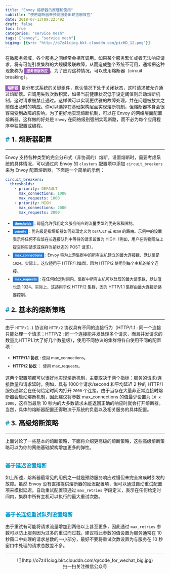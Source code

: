 ```yaml
---
title: "Envoy 熔断器的原理和使用"
subtitle: "使用熔断器来预防服务出现雪崩效应"
date: 2018-07-13T09:22:49Z
draft: false
toc: true
categories: "service mesh"
tags: ["envoy", "service mesh"]
bigimg: [{src: "http://o7z41ciog.bkt.clouddn.com/picHD_12.png"}]
---
```


<!--more-->

在微服务领域，各个服务之间经常会相互调用。如果某个服务繁忙或者无法响应请求，将有可能引发集群的大规模级联故障，从而造成整个系统不可用，通常把这种现象称为 <span id="inline-purple">服务雪崩效应</span>。为了应对这种情况，可以使用熔断器（circuit breaking）。

<span id="inline-purple">熔断器</span> 是分布式系统的关键组件，默认情况下处于关闭状态，这时请求被允许通过熔断器。它调用失败次数积累，如果当前健康状况低于设定阈值则启动熔断机制，这时请求被禁止通过。这样做可以实现更优雅的故障处理，并在问题被放大之前做出及时的响应。你可以选择在基础架构层面实现熔断机制，但熔断器本身会很容易受到故障的影响。为了更好地实现熔断机制，可以在 Envoy 的网络层面配置熔断器，这样做的好处是 `Envoy` 在网络级别强制实现断路，而不必为每个应用程序单独配置或编程。

## 1. 熔断器配置

----

Envoy 支持各种类型的完全分布式（非协调的）熔断，设置熔断时，需要考虑系统的具体情况，可以通过向 Envoy 的 `clusters` 配置项中添加 `circuit_breakers` 来为 Envoy 配置熔断器。下面是一个简单的示例：

```yaml
circuit_breakers:
  thresholds:
    - priority: DEFAULT
      max_connections: 1000
      max_requests: 1000
    - priority: HIGH
      max_connections: 2000
      max_requests: 2000
```

+ <span id="inline-blue">thresholds</span> : 阈值允许我们定义服务响应的流量类型的优先级和限制。
+ <span id="inline-blue">priority</span> : 优先级是指熔断器如何处理定义为 `DEFAULT` 或 `HIGH` 的路由。示例中的设置表示将任何不应该在长连接队列中等待的请求设置为 HIGH（例如，用户在购物网站上提交购买请求或保存当前状态的 POST 请求）。
+ <span id="inline-blue">max_connections</span> : Envoy 将为上游集群中的所有主机建立的最大连接数，默认值是 `1024`。实际上，这仅适用于 HTTP/1.1集群，因为 HTTP/2 使用到每个主机的单个连接。
+ <span id="inline-blue">max_requests</span> : 在任何给定时间内，集群中所有主机可以处理的最大请求数，默认值也是 1024。实际上，这适用于仅 HTTP/2 集群，因为 HTTP/1.1 集群由最大连接断路器控制。

## 2. 基本的熔断策略

----

由于 `HTTP/1.1` 协议和 `HTTP/2` 协议具有不同的连接行为（HTTP/1.1 : 同一个连接只能处理一个请求；HTTP/2 : 同一个连接能并发处理多个请求，而且并发请求的数量比HTTP1.1大了好几个数量级），使用不同协议的集群将各自使用不同的配置项：

+ **HTTP/1.1 协议** : 使用 max_connections。
+ **HTTP/2 协议** ： 使用 max_requests。

这两个配置项都可以很好地实现熔断机制，主要取决于两个指标：服务的请求/连接数量和请求延时。例如，具有 1000个请求/second 和平均延迟 2 秒的 HTTP/1 服务通常会在任何给定时间内打开 `2000` 个连接。由于当存在大量非正常连接时熔断器会启动熔断机制，因此建议将参数 max_connections 的值最少设置为 `10 x 2000`，这样当最后 10 秒内的大多数请求未能返回正确的响应时就会打开熔断器。当然，具体的熔断器配置还得取决于系统的负载以及相关服务的具体配置。

## 3. 高级熔断策略

----

上面讨论了一些基本的熔断策略，下面将介绍更高级的熔断策略，这些高级熔断策略可以为你的网络基础架构增加更多的弹性。

### 基于延迟设置熔断

如上所述，熔断器最常见的用例之一就是预防服务响应过慢但未完全瘫痪时引发的故障。虽然 Envoy 没有直接提供熔断器的延迟配置项，但可以通过自动重试配置项来模拟延迟。自动重试配置项通过 `max_retries` 字段定义，表示在任何给定时间内，集群中所有主机可以执行的最大重试次数。

### 基于长连接重试队列设置熔断

由于重试有可能将请求流量增加到两倍以上甚至更多，因此通过 `max_retries` 参数可以防止服务因为过多的重试而过载。建议将此参数的值设置为服务通常在 10 秒窗口中处理的请求总数的一小部分，最好不要将重试次数设置为与服务在 10 秒窗口中处理的请求总数差不多。

----

<center>![](http://o7z41ciog.bkt.clouddn.com/qrcode_for_wechat_big.jpg)</center>
<center>扫一扫关注微信公众号</center>

<style>
body {
    cursor: url(http://oqk3alhse.bkt.clouddn.com/cursor_1.png), default;
}
h1,h2,h3,h4,h5,h6 {
    font-family: 'Open Sans', 'Helvetica Neue', Helvetica, Arial, sans-serif;
    font-weight: 800;
    margin-top: 35px;
}
h2 {
    display: block;
    font-size: 1.5em;
    margin-block-start: 0.83em;
    margin-block-end: 0.83em;
    margin-inline-start: 0px;
    margin-inline-end: 0px;
    font-weight: bold;
}
h2::before {
    content: "#";
    margin-right: 5px;
    color: #2d96bd;
}
h3 {
    color: #0099CC;
}
h4 {
    color: #F77A0B;
}
li {
    line-height: 2;
    font-size: 0.9em;
}
blockquote {
    padding: 10px 20px;
    margin: 0 0 20px;
    font-size: 16px;
    border-left: 5px solid #986dbd;
}
#note {
    font-size: 1.5rem;
    font-style: italic;
    padding: 0 1rem;
    margin: 2.5rem 0;
    position: relative;
    background-color: #fafeff;
    border-top: 1px dotted #9954bb;
    border-bottom: 1px dotted #9954bb;
}
#note-title {
    padding: 0.2rem 0.5rem;
    background: #9954bb;
    color: #FFF;
    position: absolute;
    left: 0;
    top: 0.25rem;
    box-shadow: 0 2px 4px rgba(0,0,0,0.2);
    border-radius: 4px;
    -webkit-transform: rotate(-5deg) translateX(-10px) translateY(-25px);
    -moz-transform: rotate(-5deg) translateX(-10px) translateY(-25px);
    -ms-transform: rotate(-5deg) translateX(-10px) translateY(-25px);
    -o-transform: rotate(-5deg) translateX(-10px) translateY(-25px);
    transform: rotate(-5deg) translateX(-10px) translateY(-25px);
}
#inline-yellow {
display:inline;
padding:.2em .6em .3em;
font-size:80%;
font-weight:bold;
line-height:1;
color:#fff;
text-align:center;
white-space:nowrap;
vertical-align:baseline;
border-radius:0;
background-color: #f0ad4e;
}
#inline-green {
display:inline;
padding:.2em .6em .3em;
font-size:80%;
font-weight:bold;
line-height:1;
color:#fff;
text-align:center;
white-space:nowrap;
vertical-align:baseline;
border-radius:0;
background-color: #5cb85c;
}
#inline-blue {
display:inline;
padding:.2em .6em .3em;
font-size:80%;
font-weight:bold;
line-height:1;
color:#fff;
text-align:center;
white-space:nowrap;
vertical-align:baseline;
border-radius:0;
background-color: #2780e3;
}
#inline-purple {
display:inline;
padding:.2em .6em .3em;
font-size:80%;
font-weight:bold;
line-height:1;
color:#fff;
text-align:center;
white-space:nowrap;
vertical-align:baseline;
border-radius:0;
background-color: #9954bb;
}
#div-border-left-red {
display: block;
padding: 10px;
margin: 10px 0;
border: 1px solid #ccc;
border-left-width: 5px;
border-radius: 3px;
border-left-color: #df3e3e;
}
#div-border-left-yellow {
display: block;
padding: 10px;
margin: 10px 0;
border: 1px solid #ccc;
border-left-width: 5px;
border-radius: 3px;
border-left-color: #f0ad4e;
}
#div-border-left-green {
display: block;
padding: 10px;
margin: 10px 0;
border: 1px solid #ccc;
border-left-width: 5px;
border-radius: 3px;
border-left-color: #5cb85c;
}
#div-border-left-blue {
display: block;
padding: 10px;
margin: 10px 0;
border: 1px solid #ccc;
border-left-width: 5px;
border-radius: 3px;
border-left-color: #2780e3;
}
#div-border-left-purple {
display: block;
padding: 10px;
margin: 10px 0;
border: 1px solid #ccc;
border-left-width: 5px;
border-radius: 3px;
border-left-color: #9954bb;
}
#div-border-right-red {
display: block;
padding: 10px;
margin: 10px 0;
border: 1px solid #ccc;
border-right-width: 5px;
border-radius: 3px;
border-right-color: #df3e3e;
}
#div-border-right-yellow {
display: block;
padding: 10px;
margin: 10px 0;
border: 1px solid #ccc;
border-right-width: 5px;
border-radius: 3px;
border-right-color: #f0ad4e;
}
#div-border-right-green {
display: block;
padding: 10px;
margin: 10px 0;
border: 1px solid #ccc;
border-right-width: 5px;
border-radius: 3px;
border-right-color: #5cb85c;
}
#div-border-right-blue {
display: block;
padding: 10px;
margin: 10px 0;
border: 1px solid #ccc;
border-right-width: 5px;
border-radius: 3px;
border-right-color: #2780e3;
}
#div-border-right-purple {
display: block;
padding: 10px;
margin: 10px 0;
border: 1px solid #ccc;
border-right-width: 5px;
border-radius: 3px;
border-right-color: #9954bb;
}
#div-border-top-red {
display: block;
padding: 10px;
margin: 10px 0;
border: 1px solid #ccc;
border-top-width: 5px;
border-radius: 3px;
border-top-color: #df3e3e;
}
#div-border-top-yellow {
display: block;
padding: 10px;
margin: 10px 0;
border: 1px solid #ccc;
border-top-width: 5px;
border-radius: 3px;
border-top-color: #f0ad4e;
}
#div-border-top-green {
display: block;
padding: 10px;
margin: 10px 0;
border: 1px solid #ccc;
border-top-width: 5px;
border-radius: 3px;
border-top-color: #5cb85c;
}
#div-border-top-blue {
display: block;
padding: 10px;
margin: 10px 0;
border: 1px solid #ccc;
border-top-width: 5px;
border-radius: 3px;
border-top-color: #2780e3;
}
#div-border-top-purple {
display: block;
padding: 10px;
margin: 10px 0;
border: 1px solid #ccc;
border-top-width: 5px;
border-radius: 3px;
border-top-color: #9954bb;
}
</style>
